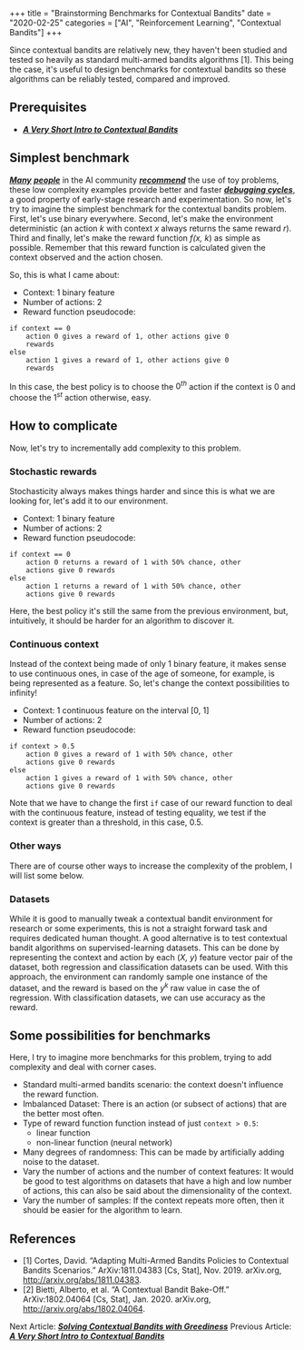 +++
title = "Brainstorming Benchmarks for Contextual Bandits"
date = "2020-02-25"
categories = ["AI", "Reinforcement Learning", "Contextual Bandits"]
+++

Since contextual bandits are relatively new, they haven't been studied and tested
so heavily as standard multi-armed bandits algorithms [1]. This being 
the case, it's useful to design benchmarks for contextual bandits so these
algorithms can be reliably tested, compared and improved.

## Prerequisites

* [**_A Very Short Intro to Contextual Bandits_**](/posts/contextual-bandits/)

## Simplest benchmark

[**_Many_**](https://twitter.com/pcastr/status/1226661835971145731) 
[**_people_**](https://twitter.com/karpathy/status/1013244313327681536) in the 
AI community [**_recommend_**](https://rockt.github.io/2018/08/29/msc-advice) 
the use of toy problems, these low complexity examples 
provide better and faster 
[**_debugging cycles_**](https://ai.stanford.edu/~zayd/why-is-machine-learning-hard.html),
a good property of early-stage research and experimentation. So now, let's try to imagine the simplest benchmark for the contextual bandits
problem. First, let's
use binary everywhere. 
Second, let's make the environment deterministic (an action *k* with context *x* 
always returns the same reward *r*). Third and finally, let's make
the reward function *f(x, k*) as simple as possible. Remember that this reward
function is calculated given the context observed and the action chosen.

So, this is what I came about:

* Context: 1 binary feature
* Number of actions: 2 
* Reward function pseudocode:

```
if context == 0
    action 0 gives a reward of 1, other actions give 0 
    rewards
else
    action 1 gives a reward of 1, other actions give 0 
    rewards
```

In this case, the best policy is to choose the $0^{th}$ action if the context is 0
and choose the $1^{st}$ action otherwise, easy.

## How to complicate

Now, let's try to incrementally add complexity to this problem.

### Stochastic rewards

Stochasticity always makes things harder and since this is what we are looking 
for, let's add it to our environment.

* Context: 1 binary feature
* Number of actions: 2
* Reward function pseudocode:

```
if context == 0
    action 0 returns a reward of 1 with 50% chance, other 
    actions give 0 rewards
else
    action 1 returns a reward of 1 with 50% chance, other 
    actions give 0 rewards
```

Here, the best policy it's still the same from the previous environment, but,
intuitively, it should be harder for an algorithm to discover it. 

### Continuous context

Instead of the context being made of only 1 binary feature, it makes sense to use
continuous ones, in case of the age of someone, for example, is being represented
as a feature. So, let's change 
the context possibilities to infinity!

* Context: 1 continuous feature on the interval [0, 1]
* Number of actions: 2
* Reward function pseudocode:

```
if context > 0.5
    action 0 gives a reward of 1 with 50% chance, other 
    actions give 0 rewards
else
    action 1 gives a reward of 1 with 50% chance, other 
    actions give 0 rewards
```

Note that we have to change the first ```if``` case of our reward function to
deal with the continuous feature, instead of testing equality, we test if the
context is greater than a threshold, in this case, 0.5. 

### Other ways

There are of course other ways to increase the complexity of the problem,
I will list some below.

### Datasets

While it is good to manually tweak a contextual bandit environment for research
or some experiments, 
this is not a straight forward task and requires dedicated human thought. A 
good alternative is to test contextual
bandit algorithms on supervised-learning datasets. This can be done
by representing the context and action by each (*X, y*) feature vector pair 
of the dataset, both regression
and classification datasets can be used. With this approach, the environment can randomly sample
one instance of the dataset, and the reward is based on the $y^k$ raw value in case
the of regression. With classification datasets, we can use accuracy as the reward.

## Some possibilities for benchmarks

Here, I try to imagine more benchmarks for this problem, trying to add complexity
and deal with corner cases.

* Standard multi-armed bandits scenario: the context doesn't influence the 
  reward function.
* Imbalanced Dataset: There is an action (or subsect of actions) that are the
  better most often.
* Type of reward function function instead of just ```context > 0.5```: 
    * linear function
    * non-linear function (neural network)
* Many degrees of randomness: This can be made by artificially adding noise to
  the dataset.
* Vary the number of actions and the number of context features: It would be good
  to test algorithms on datasets that have a high and low number of actions, this can
  also be said about the dimensionality of the context.
* Vary the number of samples: If the context repeats more often, then it
  should be easier for the algorithm to learn.

## References

* [1] Cortes, David. “Adapting Multi-Armed Bandits Policies to Contextual Bandits Scenarios.” ArXiv:1811.04383 [Cs, Stat], Nov. 2019. arXiv.org, http://arxiv.org/abs/1811.04383. 
* [2] Bietti, Alberto, et al. “A Contextual Bandit Bake-Off.” ArXiv:1802.04064 [Cs, Stat], Jan. 2020. arXiv.org, http://arxiv.org/abs/1802.04064.

Next Article: [**_Solving Contextual Bandits with Greediness_**](/posts/greedy/)
Previous Article: [**_A Very Short Intro to Contextual Bandits_**](/posts/contextual-bandits/)
